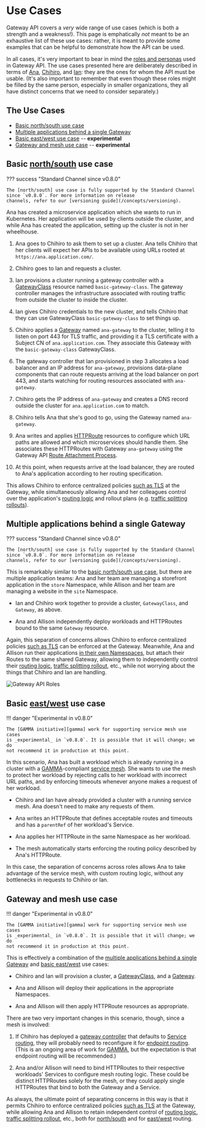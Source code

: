 # Use Cases

Gateway API covers a _very_ wide range of use cases (which is both a
strength and a weakness!). This page is emphatically _not_ meant to be an
exhaustive list of these use cases: rather, it is meant to provide some
examples that can be helpful to demonstrate how the API can be used.

In all cases, it's very important to bear in mind the [roles and personas]
used in Gateway API. The use cases presented here are deliberately
described in terms of [Ana], [Chihiro], and [Ian]: they are the ones for whom
the API must be usable. (It's also important to remember that even though
these roles might be filled by the same person, especially in smaller
organizations, they all have distinct concerns that we need to consider
separately.)

[roles and personas]:/concepts/roles-and-personas
[Ana]:/concepts/roles-and-personas#ana
[Chihiro]:/concepts/roles-and-personas#chihiro
[Ian]:/concepts/roles-and-personas#ian

## The Use Cases

- [Basic north/south use case](#basic-northsouth-use-case)
- [Multiple applications behind a single
  Gateway](#multiple-applications-behind-a-single-gateway)
- [Basic east/west use case](#basic-eastwest-use-case) -- **experimental**
- [Gateway and mesh use case](#gateway-and-mesh-use-case) -- **experimental**

[role and personas]:/concepts/roles-and-personas

## Basic [north/south] use case

??? success "Standard Channel since v0.8.0"

    The [north/south] use case is fully supported by the Standard Channel
    since `v0.8.0`. For more information on release
    channels, refer to our [versioning guide](/concepts/versioning).

Ana has created a microservice application which she wants to run in
Kubernetes. Her application will be used by clients outside the cluster, and
while Ana has created the application, setting up the cluster is not in her
wheelhouse.

1. Ana goes to Chihiro to ask them to set up a cluster. Ana tells Chihiro that
   her clients will expect her APIs to be available using URLs rooted at
   `https://ana.application.com/`.

2. Chihiro goes to Ian and requests a cluster.

3. Ian provisions a cluster running a gateway controller with a [GatewayClass]
   resource named `basic-gateway-class`. The gateway controller manages the
   infrastructure associated with routing traffic from outside the cluster to
   inside the cluster.

4. Ian gives Chihiro credentials to the new cluster, and tells Chihiro that
   they can use GatewayClass `basic-gateway-class` to set things up.

5. Chihiro applies a [Gateway] named `ana-gateway` to the cluster, telling it
   to listen on port 443 for TLS traffic, and providing it a TLS certificate
   with a Subject CN of `ana.application.com`. They associate this Gateway with the `basic-gateway-class` GatewayClass.

6. The gateway controller that Ian provisioned in step 3 allocates a load
   balancer and an IP address for `ana-gateway`, provisions data-plane
   components that can route requests arriving at the load balancer on port
   443, and starts watching for routing resources associated with
   `ana-gateway`.

7. Chihiro gets the IP address of `ana-gateway` and creates a DNS record
   outside the cluster for `ana.application.com` to match.

8. Chihiro tells Ana that she's good to go, using the Gateway named
   `ana-gateway`.

9. Ana writes and applies [HTTPRoute] resources to configure which URL paths
   are allowed and which microservices should handle them. She associates
   these HTTPRoutes with Gateway `ana-gateway` using the Gateway API [Route
   Attachment Process].

10. At this point, when requests arrive at the load balancer, they are routed
    to Ana's application according to her routing specification.

This allows Chihiro to enforce centralized policies [such as
TLS](/guides/tls#downstream-tls) at the Gateway, while simultaneously allowing
Ana and her colleagues control over the application's [routing
logic](/guides/http-routing) and rollout plans (e.g. [traffic splitting
rollouts](/guides/traffic-splitting)).

[north/south]:/concepts/glossary#northsouth-traffic

## Multiple applications behind a single Gateway

??? success "Standard Channel since v0.8.0"

    The [north/south] use case is fully supported by the Standard Channel
    since `v0.8.0`. For more information on release
    channels, refer to our [versioning guide](/concepts/versioning).

This is remarkably similar to the [basic north/south use
case](#basic-northsouth-use-case), but there are multiple application teams:
Ana and her team are managing a storefront application in the `store`
Namespace, while Allison and her team are managing a website in the `site`
Namespace.

- Ian and Chihiro work together to provide a cluster, `GatewayClass`, and
  `Gateway`, as above.

- Ana and Allison independently deploy workloads and HTTPRoutes bound to the
  same `Gateway` resource.

Again, this separation of concerns allows Chihiro to enforce centralized
policies [such as TLS](/guides/tls#downstream-tls) can be enforced at the
Gateway. Meanwhile, Ana and Allison run their applications [in their own
Namespaces](/guides/multiple-ns), but attach their Routes to the same shared
Gateway, allowing them to independently control their [routing
logic](/guides/http-routing), [traffic splitting
rollout](/guides/traffic-splitting), etc., while not worrying about the things
that Chihiro and Ian are handling.

[HTTPRoute]:/api-types/httproute
[GatewayClass]:/api-types/gatewayclass
[Gateway]:/api-types/gateway
[Route Attachment Process]:/concepts/api-overview#attaching-routes-to-gateways

![Gateway API Roles](/images/gateway-roles.png)

## Basic [east/west] use case

!!! danger "Experimental in v0.8.0"

    The [GAMMA initiative][gamma] work for supporting service mesh use cases
    is _experimental_ in `v0.8.0`. It is possible that it will change; we do
    not recommend it in production at this point.

In this scenario, Ana has built a workload which is already running in a
cluster with a [GAMMA]-compliant [service mesh]. She wants to use the mesh to
protect her workload by rejecting calls to her workload with incorrect
URL paths, and by enforcing timeouts whenever anyone makes a request of her
workload.

- Chihiro and Ian have already provided a cluster with a running service mesh.
  Ana doesn't need to make any requests of them.

- Ana writes an HTTPRoute that defines acceptable routes and timeouts and has
  a `parentRef` of her workload's Service.

- Ana applies her HTTPRoute in the same Namespace as her workload.

- The mesh automatically starts enforcing the routing policy described by
  Ana's HTTPRoute.

In this case, the separation of concerns across roles allows Ana to take
advantage of the service mesh, with custom routing logic, without any
bottlenecks in requests to Chihiro or Ian.

[east/west]:/concepts/glossary#eastwest-traffic
[GAMMA]:/concepts/gamma/
[service mesh]:/concepts/glossary#service-mesh

## Gateway and mesh use case

!!! danger "Experimental in v0.8.0"

    The [GAMMA initiative][gamma] work for supporting service mesh use cases
    is _experimental_ in `v0.8.0`. It is possible that it will change; we do
    not recommend it in production at this point.

This is effectively a combination of the [multiple applications behind a
single Gateway](#multiple-applications-behind-a-single-gateway) and [basic
east/west](#basic-eastwest-use-case) use cases:

- Chihiro and Ian will provision a cluster, a [GatewayClass], and a [Gateway].

- Ana and Allison will deploy their applications in the appropriate
  Namespaces.

- Ana and Allison will then apply HTTPRoute resources as appropriate.

There are two very important changes in this scenario, though, since a mesh is
involved:

1. If Chihiro has deployed a [gateway controller] that defaults to [Service
   routing], they will probably need to reconfigure it for [endpoint routing].
   (This is an ongoing area of work for [GAMMA], but the expectation is that
   endpoint routing will be recommended.)

2. Ana and/or Allison will need to bind HTTPRoutes to their respective
   workloads' Services to configure mesh routing logic. These could be
   distinct HTTPRoutes solely for the mesh, or they could apply single
   HTTPRoutes that bind to both the Gateway and a Service.

As always, the ultimate point of separating concerns in this way is that it
permits Chihiro to enforce centralized policies [such as
TLS](/guides/tls#downstream-tls) at the Gateway, while allowing Ana and
Allison to retain independent control of [routing
logic](/guides/http-routing), [traffic splitting
rollout](/guides/traffic-splitting), etc., both for [north/south] and for
[east/west] routing.




[gateway controller]:/concepts/glossary#gateway-controller
[Service routing]:/concepts/glossary#service-routing
[endpoint routing]:/concepts/glossary#endpoint-routing
